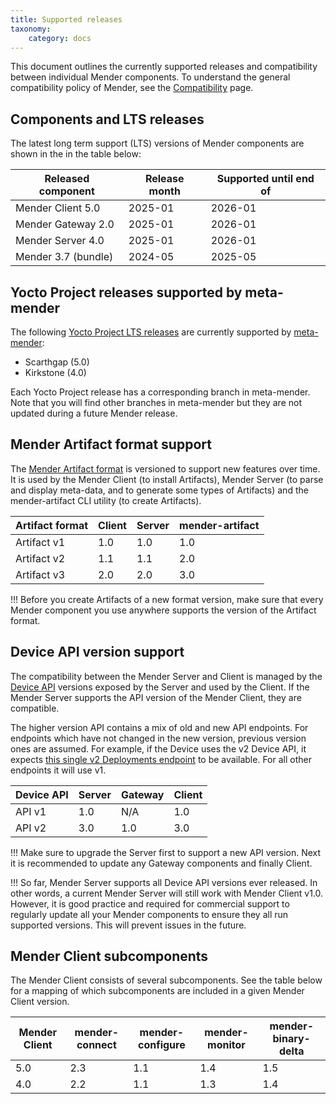 ```yaml
---
title: Supported releases
taxonomy:
    category: docs
---
```


This document outlines the currently supported releases and compatibility between
individual Mender components. To understand the general compatibility policy
of Mender, see the [Compatibility](../../02.Overview/15.Compatibility/docs.md) page.


## Components and LTS releases

The latest long term support (LTS) versions of Mender components are shown in the
in the table below:

| Released component  | Release month | Supported until end of |
| ------------------- | ------------- | ---------------------- |
| Mender Client 5.0   | 2025-01       | 2026-01                |
| Mender Gateway 2.0  | 2025-01       | 2026-01                |
| Mender Server 4.0   | 2025-01       | 2026-01                |
| Mender 3.7 (bundle) | 2024-05       | 2025-05                |


## Yocto Project releases supported by meta-mender

The following [Yocto Project LTS releases](https://wiki.yoctoproject.org/wiki/Releases?target=_blank)
are currently supported by [meta-mender](https://github.com/mendersoftware/meta-mender?target=_blank):

* Scarthgap (5.0)
* Kirkstone (4.0)

Each Yocto Project release has a corresponding branch in meta-mender.
Note that you will find other branches in meta-mender but they are not
updated during a future Mender release.


## Mender Artifact format support

The [Mender Artifact format](../../02.Overview/03.Artifact/docs.md) is versioned
to support new features over time. It is used by the Mender Client (to install Artifacts),
Mender Server (to parse and display meta-data, and to generate some types of Artifacts)
and the mender-artifact CLI utility (to create Artifacts).

| Artifact format | Client | Server | mender-artifact |
| --------------- | ------ | ------ | --------------- |
| Artifact v1     | 1.0    | 1.0    | 1.0             |
| Artifact v2     | 1.1    | 1.1    | 2.0             |
| Artifact v3     | 2.0    | 2.0    | 3.0             |

!!! Before you create Artifacts of a new format version, make sure that every Mender
component you use anywhere supports the version of the Artifact format.


## Device API version support

The compatibility between the Mender Server and Client is managed by the
[Device API](https://docs.mender.io/api/#device-apis?target=_blank#device-apis)
versions exposed by the Server and used by the Client.
If the Mender Server supports the API version of the Mender Client, they are compatible.

The higher version API contains a mix of old and new API endpoints. For endpoints which
have not changed in the new version, previous version ones are assumed. For example, if
the Device uses the v2 Device API, it expects
[this single v2 Deployments endpoint](https://docs.mender.io/api/?target=_blank#device-api-deployments-v2)
to be available. For all other endpoints it will use v1.

| Device API | Server | Gateway | Client |
| ---------- | ------ | ------- | ------ |
| API v1     | 1.0    | N/A     | 1.0    |
| API v2     | 3.0    | 1.0     | 3.0    |

!!! Make sure to upgrade the Server first to support a new API version. Next it is
recommended to update any Gateway components and finally Client.

!!! So far, Mender Server supports all Device API versions ever released. In other words,
a current Mender Server will still work with Mender Client v1.0. However, it is good practice
and required for commercial support to regularly update all your Mender components to
ensure they all run supported versions. This will prevent issues in the future.


## Mender Client subcomponents
The Mender Client consists of several subcomponents. See the table below for a mapping
of which subcomponents are included in a given Mender Client version.

| Mender Client | mender-connect | mender-configure | mender-monitor | mender-binary-delta |
| ------------- | -------------- | ---------------- | -------------- | ------------------- |
| 5.0           | 2.3            | 1.1              | 1.4            | 1.5                 |
| 4.0           | 2.2            | 1.1              | 1.3            | 1.4                 |